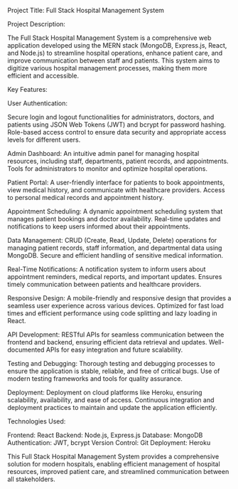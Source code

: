 Project Title: Full Stack Hospital Management System

Project Description:

The Full Stack Hospital Management System is a comprehensive web application developed using the MERN stack (MongoDB, Express.js, React, and Node.js) to streamline hospital operations, enhance patient care, and improve communication between staff and patients. This system aims to digitize various hospital management processes, making them more efficient and accessible.

Key Features:

User Authentication:

Secure login and logout functionalities for administrators, doctors, and patients using JSON Web Tokens (JWT) and bcrypt for password hashing.
Role-based access control to ensure data security and appropriate access levels for different users.

Admin Dashboard: An intuitive admin panel for managing hospital resources, including staff, departments, patient records, and appointments.
Tools for administrators to monitor and optimize hospital operations.

Patient Portal: A user-friendly interface for patients to book appointments, view medical history, and communicate with healthcare providers.
Access to personal medical records and appointment history.

Appointment Scheduling: A dynamic appointment scheduling system that manages patient bookings and doctor availability.
Real-time updates and notifications to keep users informed about their appointments.

Data Management: CRUD (Create, Read, Update, Delete) operations for managing patient records, staff information, and departmental data using MongoDB.
Secure and efficient handling of sensitive medical information.

Real-Time Notifications: A notification system to inform users about appointment reminders, medical reports, and important updates.
Ensures timely communication between patients and healthcare providers.

Responsive Design: A mobile-friendly and responsive design that provides a seamless user experience across various devices.
Optimized for fast load times and efficient performance using code splitting and lazy loading in React.

API Development: RESTful APIs for seamless communication between the frontend and backend, ensuring efficient data retrieval and updates.
Well-documented APIs for easy integration and future scalability.

Testing and Debugging: Thorough testing and debugging processes to ensure the application is stable, reliable, and free of critical bugs.
Use of modern testing frameworks and tools for quality assurance.

Deployment: Deployment on cloud platforms like Heroku, ensuring scalability, availability, and ease of access.
Continuous integration and deployment practices to maintain and update the application efficiently.

Technologies Used:

Frontend: React
Backend: Node.js, Express.js
Database: MongoDB
Authentication: JWT, bcrypt
Version Control: Git
Deployment: Heroku

This Full Stack Hospital Management System provides a comprehensive solution for modern hospitals, enabling efficient management of hospital resources, improved patient care, and streamlined communication between all stakeholders.


